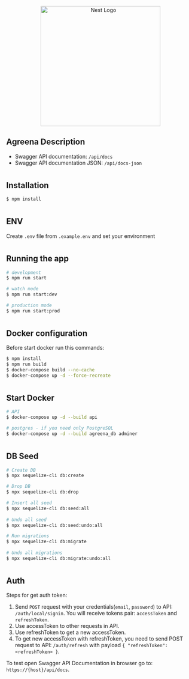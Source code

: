 <p align="center">
  <a href="http://nestjs.com/" target="blank"><img src="https://nestjs.com/img/logo_text.svg" width="320" alt="Nest Logo" /></a>
</p>

[circleci-image]: https://img.shields.io/circleci/build/github/nestjs/nest/master?token=abc123def456

[circleci-url]: https://circleci.com/gh/nestjs/nest

## Agreena Description

- Swagger API documentation: `/api/docs`
  <br>
- Swagger API documentation JSON: `/api/docs-json`

#

## Installation

```bash
$ npm install
```

#

## ENV

Create `.env` file from `.example.env` and set your environment

#

## Running the app

```bash
# development
$ npm run start

# watch mode
$ npm run start:dev

# production mode
$ npm run start:prod
```

#

## Docker configuration

Before start docker run this commands:

```bash
$ npm install 
$ npm run build
$ docker-compose build --no-cache
$ docker-compose up -d --force-recreate
```

#

## Start Docker

```bash
# API
$ docker-compose up -d --build api

# postgres - if you need only PostgreSQL
$ docker-compose up -d --build agreena_db adminer
```

#

## DB Seed

```bash 
# Create DB
$ npx sequelize-cli db:create

# Drop DB
$ npx sequelize-cli db:drop

# Insert all seed
$ npx sequelize-cli db:seed:all
 
# Undo all seed
$ npx sequelize-cli db:seed:undo:all

# Run migrations
$ npx sequelize-cli db:migrate
 
# Undo all migrations
$ npx sequelize-cli db:migrate:undo:all
```

#

## Auth

Steps for get auth token:
<br>

1. Send `POST` request with your credentials(`email`, `password`) to API: `/auth/local/signin`. You will receive tokens
   pair: `accessToken` and `refreshToken`.
2. Use accessToken to other requests in API.
3. Use refreshToken to get a new accessToken.
4. To get new accessToken with refreshToken, you need to send POST request to API: `/auth/refresh` with
   payload `{ "refreshToken": <refreshToken> }`.

To test open Swagger API Documentation in browser go to: `https://{host}/api/docs`.